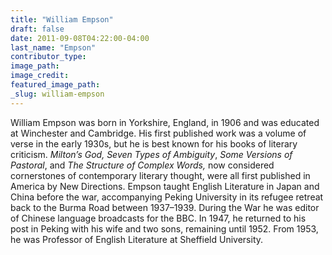```yaml
---
title: "William Empson"
draft: false
date: 2011-09-08T04:22:00-04:00
last_name: "Empson"
contributor_type:
image_path:
image_credit:
featured_image_path:
_slug: william-empson
---
```


William Empson was born in Yorkshire, England, in 1906 and was educated at Winchester and Cambridge. His first published work was a volume of verse in the early 1930s, but he is best known for his books of literary criticism. _Milton’s God,_ _Seven Types of Ambiguity_, _Some Versions of Pastoral_, and _The Structure of Complex Words,_ now considered cornerstones of contemporary literary thought, were all first published in America by New Directions. Empson taught English Literature in Japan and China before the war, accompanying Peking University in its refugee retreat back to the Burma Road between 1937–1939. During the War he was editor of Chinese language broadcasts for the BBC. In 1947, he returned to his post in Peking with his wife and two sons, remaining until 1952. From 1953, he was Professor of English Literature at Sheffield University.

